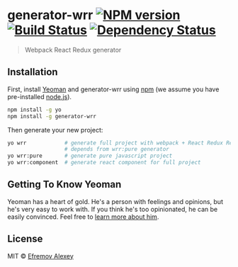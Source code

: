 # generator-wrr [![NPM version][npm-image]][npm-url] [![Build Status][travis-image]][travis-url] [![Dependency Status][daviddm-image]][daviddm-url] 
> Webpack React Redux generator

## Installation

First, install [Yeoman](http://yeoman.io) and generator-wrr using [npm](https://www.npmjs.com/) (we assume you have pre-installed [node.js](https://nodejs.org/)).

```bash
npm install -g yo
npm install -g generator-wrr
```

Then generate your new project:

```bash
yo wrr            # generate full project with webpack + React Redux React-Router Redux-api 
                  # depends from wrr:pure generator
yo wrr:pure       # generate pure javascript project
yo wrr:component  # generate react component for full project
```

## Getting To Know Yeoman

Yeoman has a heart of gold. He&#39;s a person with feelings and opinions, but he&#39;s very easy to work with. If you think he&#39;s too opinionated, he can be easily convinced. Feel free to [learn more about him](http://yeoman.io/).

## License

MIT © [Efremov Alexey]()


[npm-image]: https://badge.fury.io/js/generator-wrr.svg
[npm-url]: https://npmjs.org/package/generator-wrr
[travis-image]: https://travis-ci.org/lexich/generator-wrr.svg?branch=master
[travis-url]: https://travis-ci.org/lexich/generator-wrr
[daviddm-image]: https://david-dm.org/lexich/generator-wrr.svg?theme=shields.io
[daviddm-url]: https://david-dm.org/lexich/generator-wrr
